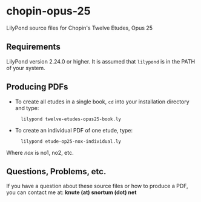 # chopin-opus-25
LilyPond source files for Chopin's Twelve Etudes, Opus 25

## Requirements
LilyPond version 2.24.0 or higher.  It is assumed that `lilypond` is in the PATH of your system.

## Producing PDFs
* To create all etudes in a single book, `cd` into your installation directory and type:

        lilypond twelve-etudes-opus25-book.ly
        
* To create an individual PDF of one etude, type:

        lilypond etude-op25-nox-individual.ly
        
Where *nox* is no1, no2, etc.
    
## Questions, Problems, etc.
If you have a question about these source files or how to produce a PDF, you can contact me at: **knute (at) snortum (dot) net**
